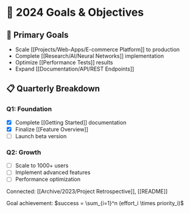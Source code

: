 # 🎯 2024 Goals & Objectives

## 🚀 Primary Goals
- Scale [[Projects/Web-Apps/E-commerce Platform]] to production
- Complete [[Research/AI/Neural Networks]] implementation  
- Optimize [[Performance Tests]] results
- Expand [[Documentation/API/REST Endpoints]]

## 📋 Quarterly Breakdown
### Q1: Foundation
- [x] Complete [[Getting Started]] documentation
- [x] Finalize [[Feature Overview]]
- [ ] Launch beta version

### Q2: Growth
- [ ] Scale to 1000+ users
- [ ] Implement advanced features
- [ ] Performance optimization

Connected: [[Archive/2023/Project Retrospective]], [[README]]

Goal achievement: $success = \sum_{i=1}^n (effort_i \times priority_i)$
